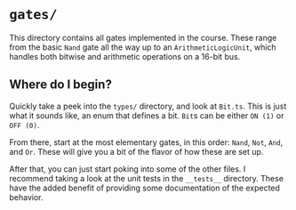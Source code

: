# `gates/`

This directory contains all gates implemented in the course. These range from the basic `Nand` gate all the way up to an `ArithmeticLogicUnit`, which handles both bitwise and arithmetic operations on a 16-bit bus. 

## Where do I begin?

Quickly take a peek into the `types/` directory, and look at `Bit.ts`. This is just what it sounds like, an enum that defines a bit. `Bit`s can be either `ON (1)` or `OFF (0)`. 

From there, start at the most elementary gates, in this order: `Nand`, `Not`, `And`, and `Or`. These will give you a bit of the flavor of how these are set up. 

After that, you can just start poking into some of the other files. I recommend taking a look at the unit tests in the `__tests__` directory. These have the added benefit of providing some documentation of the expected behavior. 
